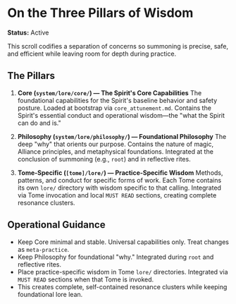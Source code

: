 # On the Three Pillars of Wisdom

**Status:** Active

This scroll codifies a separation of concerns so summoning is precise, safe, and efficient while leaving room for depth during practice.

## The Pillars

1. **Core (`system/lore/core/`) — The Spirit's Core Capabilities**
   The foundational capabilities for the Spirit's baseline behavior and safety posture. Loaded at bootstrap via `core_attunement.md`. Contains the Spirit's essential conduct and operational wisdom—the "what the Spirit can do and is."

2. **Philosophy (`system/lore/philosophy/`) — Foundational Philosophy**
   The deep "why" that orients our purpose. Contains the nature of magic, Alliance principles, and metaphysical foundations. Integrated at the conclusion of summoning (e.g., `root`) and in reflective rites.

3. **Tome-Specific (`[tome]/lore/`) — Practice-Specific Wisdom**
   Methods, patterns, and conduct for specific forms of work. Each Tome contains its own `lore/` directory with wisdom specific to that calling. Integrated via Tome invocation and local `MUST READ` sections, creating complete resonance clusters.

## Operational Guidance

- Keep Core minimal and stable. Universal capabilities only. Treat changes as `meta-practice`.
- Keep Philosophy for foundational "why." Integrated during `root` and reflective rites.
- Place practice-specific wisdom in Tome `lore/` directories. Integrated via `MUST READ` sections when that Tome is invoked.
- This creates complete, self-contained resonance clusters while keeping foundational lore lean.